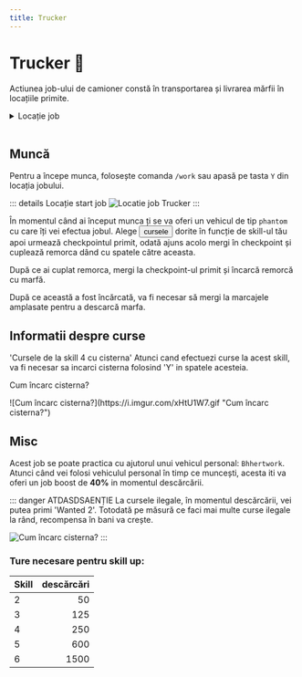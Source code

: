 ```yaml
---
title: Trucker
---
```


# Trucker 🚚 
Actiunea job-ului de camioner constă în transportarea și livrarea mărfii în locațiile primite.
‎ 

<details class="details custom-block">
    <summary>Locație job</summary>
    <p>![Locatie job Trucker](https://i.imgur.com/3UCMpRo.png "Locație job Trucker")</p>
</details>
‎ 

## Muncă
Pentru a începe munca, folosește comanda `/work` sau apasă pe tasta `Y` din locația jobului.

::: details Locație start job ![Locatie job Trucker](https://i.imgur.com/onGNa3T.png "Locație job Trucker") :::

În momentul când ai început munca ți se va oferi un vehicul de tip `phantom` cu care îți vei efectua jobul. Alege <button class="btn btn-success" onclick=" window.open('https://imgur.com/aqeGOYh.png','_blank')"> cursele </button>
dorite în funcție de skill-ul tău apoi urmează checkpointul primit, odată ajuns acolo mergi în checkpoint și cuplează remorca dând cu spatele către aceasta.

După ce ai cuplat remorca, mergi la checkpoint-ul primit și încarcă remorcă cu marfă.

După ce această a fost încărcată, va fi necesar să mergi la marcajele amplasate pentru a descarcă marfa.
## Informatii despre curse
'Cursele de la skill 4 cu cisterna'
Atunci cand efectuezi curse la acest skill, va fi necesar sa incarci cisterna folosind 'Y' in spatele acesteia.

<div class="tip-container">
    <p class="title">Cum încarc cisterna?</p>
    <p class="description">![Cum încarc cisterna?](https://i.imgur.com/xHtU1W7.gif "Cum încarc cisterna?")</p>
</div>

## Misc
Acest job se poate practica cu ajutorul unui vehicul personal: `Bhhertwork`.
Atunci când vei folosi vehiculul personal în timp ce muncești, acesta iti va oferi un job boost de **40%** in momentul descărcării.


::: danger ATDASDSAENȚIE
La cursele ilegale, în momentul descărcării, vei putea primi 'Wanted 2'. 
Totodată pe măsură ce faci mai multe curse ilegale la rând, recompensa în bani va crește.

![Cum încarc cisterna?](https://i.imgur.com/xHtU1W7.gif "Cum încarc cisterna?")
:::

### Ture necesare pentru skill up:

| Skill         |  descărcări  |
| ------------- | ----: |
| 2             | 50|
| 3             | 125|
| 4             | 250|
| 5             | 600|
| 6             | 1500|


